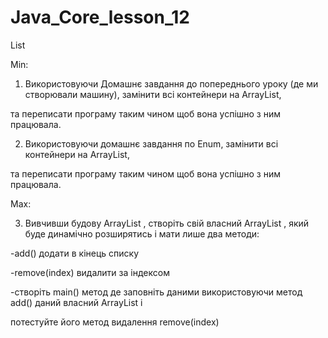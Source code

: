 # Java_Core_lesson_12
List

Min:

1. Використовуючи Домашнє завдання до попереднього уроку (де ми створювали машину),  замінити всі контейнери на ArrayList, 

та переписати програму таким чином щоб вона успішно з ним працювала.

2. Використовуючи домашнє завдання по Enum,  замінити всі контейнери на ArrayList, 

та переписати програму таким чином щоб вона успішно з ним працювала.

Max:

3. Вивчивши будову ArrayList , створіть свій власний ArrayList , який буде динамічно розширятись і мати лише два методи:

-add() додати в кінець списку

-remove(index) видалити за індексом

-створіть main() метод де заповніть даними використовуючи метод add() даний власний ArrayList і 

потестуйте його метод видалення remove(index)
